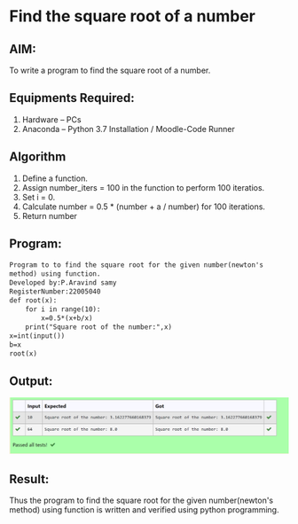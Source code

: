 # Find the square root of a number

## AIM:
To write a program to find the square root of a number.

## Equipments Required:
1. Hardware – PCs
2. Anaconda – Python 3.7 Installation / Moodle-Code Runner

## Algorithm
1. Define a function.
2. Assign number_iters = 100 in the function to perform 100 iteratios.
3. Set i = 0.
4. Calculate  number = 0.5 * (number + a / number) for 100 iterations.
5. Return number

## Program:
```pythpon
Program to to find the square root for the given number(newton's method) using function.
Developed by:P.Aravind samy
RegisterNumber:22005040
def root(x):
    for i in range(10):
        x=0.5*(x+b/x)
    print("Square root of the number:",x)
x=int(input())
b=x
root(x)

```

## Output:
![OUTPUT](/output%20(1).png)


## Result:
Thus the program to find the square root for the given number(newton's method) using function is written and verified using python programming.
